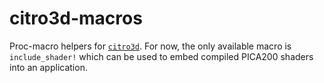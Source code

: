 # citro3d-macros

Proc-macro helpers for [`citro3d`](../citro3d). For now, the only available
macro is `include_shader!` which can be used to embed compiled PICA200 shaders
into an application.
